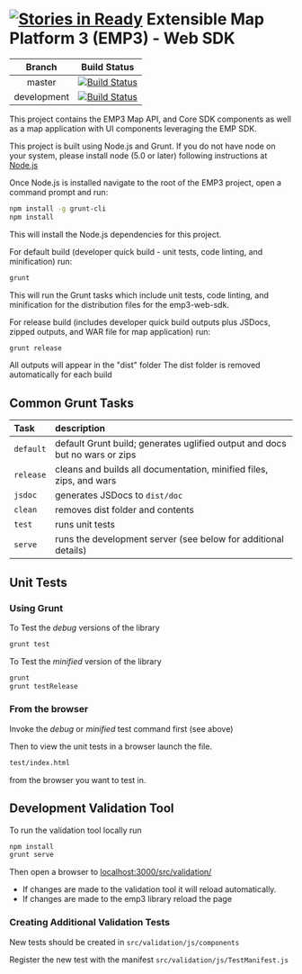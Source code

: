 [![Stories in Ready](https://badge.waffle.io/missioncommand/emp3-web.png?label=ready&title=Ready)](https://waffle.io/missioncommand/emp3-web?utm_source=badge)
Extensible Map Platform 3 (EMP3) - Web SDK
===========
| Branch | Build Status |
|:-------:|:-------:|  
|master| [![Build Status](https://travis-ci.org/missioncommand/emp3-web.svg?branch=master)](https://travis-ci.org/missioncommand/emp3-web)|
|development| [![Build Status](https://travis-ci.org/missioncommand/emp3-web.svg?branch=development)](https://travis-ci.org/missioncommand/emp3-web)|

This project contains the EMP3 Map API, and Core SDK components as well as a map application with UI components leveraging the EMP SDK.


This project is built using Node.js and Grunt.  If you do not have node on your system, please install node (5.0 or later) following instructions at [Node.js](http://nodejs.org/)

Once Node.js is installed navigate to the root of the EMP3 project, open a command prompt and run:
```bash
npm install -g grunt-cli
npm install
```

This will install the Node.js dependencies for this project.

For default build (developer quick build - unit tests, code linting, and minification) run:
```bash
grunt
```
This will run the Grunt tasks which include unit tests, code linting, and minification for the distribution files for the emp3-web-sdk.

For release build (includes developer quick build outputs plus JSDocs, zipped outputs, and WAR file for map application) run:
```bash
grunt release
```

All outputs will appear in the "dist" folder
The dist folder is removed automatically for each build

## Common Grunt Tasks

|Task |description|
|:-----|:-----------|
|`default`| default Grunt build; generates uglified output and docs but no wars or zips |
|`release` | cleans and builds all documentation, minified files, zips, and wars|
|`jsdoc`| generates JSDocs to `dist/doc` | 
|`clean`| removes dist folder and contents|
|`test`| runs unit tests|
|`serve`| runs the development server (see below for additional details)| 

## Unit Tests

### Using Grunt

To Test the *debug* versions of the library
```bash
grunt test
```

To Test the *minified* version of the library
```bash
grunt
grunt testRelease
```

### From the browser

Invoke the *debug* or *minified* test command first (see above)


Then to view the unit tests in a browser launch the file.

```bash
test/index.html
```
from the browser you want to test in.

## Development Validation Tool

To run the validation tool locally run

```bash
npm install
grunt serve
```

Then open a browser to [localhost:3000/src/validation/](http://localhost:3000/src/validation/)

* If changes are made to the validation tool it will reload automatically.
* If changes are made to the emp3 library reload the page

### Creating Additional Validation Tests
New tests should be created in `src/validation/js/components`

Register the new test with the manifest `src/validation/js/TestManifest.js`
